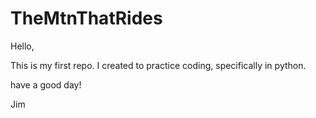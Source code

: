 TheMtnThatRides
===============

Hello,

This is my first repo. I created to practice coding, specifically in python.

have a good day!

Jim
